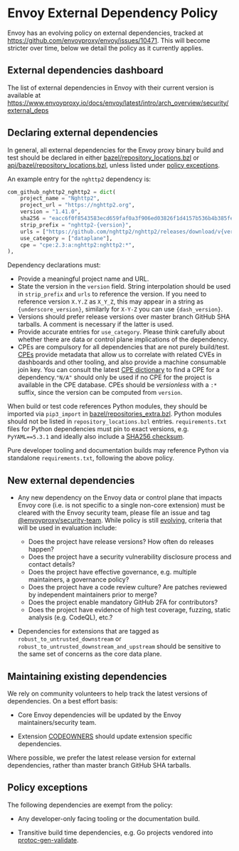 # Envoy External Dependency Policy

Envoy has an evolving policy on external dependencies, tracked at
https://github.com/envoyproxy/envoy/issues/10471. This will become stricter over time, below we
detail the policy as it currently applies.

## External dependencies dashboard

The list of external dependencies in Envoy with their current version is available at
https://www.envoyproxy.io/docs/envoy/latest/intro/arch_overview/security/external_deps

## Declaring external dependencies

In general, all external dependencies for the Envoy proxy binary build and test should be declared
in either [bazel/repository_locations.bzl](bazel/repository_locations.bzl) or
[api/bazel/repository_locations.bzl](api/bazel/repository_locations.bzl), unless listed under
[policy exceptions](#policy-exceptions).

An example entry for the `nghttp2` dependency is:

```python
com_github_nghttp2_nghttp2 = dict(
    project_name = "Nghttp2",
    project_url = "https://nghttp2.org",
    version = "1.41.0",
    sha256 = "eacc6f0f8543583ecd659faf0a3f906ed03826f1d4157b536b4b385fe47c5bb8",
    strip_prefix = "nghttp2-{version}",
    urls = ["https://github.com/nghttp2/nghttp2/releases/download/v{version}/nghttp2-{version}.tar.gz"],
    use_category = ["dataplane"],
    cpe = "cpe:2.3:a:nghttp2:nghttp2:*",
),
```

Dependency declarations must:

* Provide a meaningful project name and URL.
* State the version in the `version` field. String interpolation should be used in `strip_prefix`
  and `urls` to reference the version. If you need to reference version `X.Y.Z` as `X_Y_Z`, this
  may appear in a string as `{underscore_version}`, similarly for `X-Y-Z` you can use
  `{dash_version}`.
* Versions should prefer release versions over master branch GitHub SHA tarballs. A comment is
  necessary if the latter is used.
* Provide accurate entries for `use_category`. Please think carefully about whether there are data
  or control plane implications of the dependency.
* CPEs are compulsory for all dependencies that are not purely build/test.
  [CPEs](https://en.wikipedia.org/wiki/Common_Platform_Enumeration) provide metadata that allow us
  to correlate with related CVEs in dashboards and other tooling, and also provide a machine
  consumable join key. You can consult the latest [CPE
  dictionary](https://nvd.nist.gov/products/cpe) to find a CPE for a dependency.`"N/A"` should only
  be used if no CPE for the project is available in the CPE database. CPEs should be _versionless_
  with a `:*` suffix, since the version can be computed from `version`.

When build or test code references Python modules, they should be imported via `pip3_import` in
[bazel/repositories_extra.bzl](bazel/repositories_extra.bzl). Python modules should not be listed in
`repository_locations.bzl` entries. `requirements.txt` files for Python dependencies must pin to
exact versions, e.g. `PyYAML==5.3.1` and ideally also include a [SHA256
checksum](https://davidwalsh.name/hashin).

Pure developer tooling and documentation builds may reference Python via standalone
`requirements.txt`, following the above policy.

## New external dependencies

* Any new dependency on the Envoy data or control plane that impacts Envoy core (i.e. is not
  specific to a single non-core extension) must be cleared with the Envoy security team, please file
  an issue and tag
  [@envoyproxy/security-team](https://github.com/orgs/envoyproxy/teams/security-team). While policy
  is still [evolving](robust_to_untrusted_downstream_and_upstream), criteria that will be used in
  evaluation include:
  * Does the project have release versions? How often do releases happen?
  * Does the project have a security vulnerability disclosure process and contact details?
  * Does the project have effective governance, e.g. multiple maintainers, a governance policy?
  * Does the project have a code review culture? Are patches reviewed by independent maintainers
    prior to merge?
  * Does the project enable mandatory GitHub 2FA for contributors?
  * Does the project have evidence of high test coverage, fuzzing, static analysis (e.g. CodeQL),
    etc.?

* Dependencies for extensions that are tagged as `robust_to_untrusted_downstream` or
  `robust_to_untrusted_downstream_and_upstream` should be sensitive to the same set of concerns
  as the core data plane.

## Maintaining existing dependencies

We rely on community volunteers to help track the latest versions of dependencies. On a best effort
basis:

* Core Envoy dependencies will be updated by the Envoy maintainers/security team.

* Extension [CODEOWNERS](CODEOWNERS) should update extension specific dependencies.

Where possible, we prefer the latest release version for external dependencies, rather than master
branch GitHub SHA tarballs.

## Policy exceptions

The following dependencies are exempt from the policy:

* Any developer-only facing tooling or the documentation build.

* Transitive build time dependencies, e.g. Go projects vendored into
  [protoc-gen-validate](https://github.com/envoyproxy/protoc-gen-validate).
